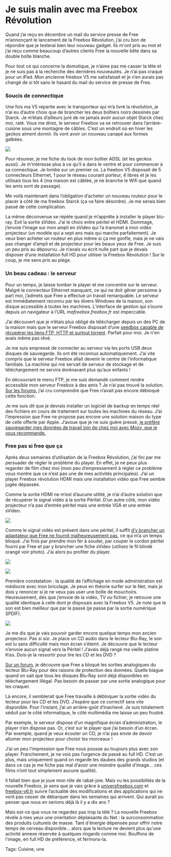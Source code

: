 # Je suis malin avec ma Freebox Révolution

Quand j’ai reçu en décembre un mail du service presse de Free m’annonçant le lancement de la Freebox Révolution, j’ai cru bon de répondre que je testerai bien leur nouveau gadget. Ils m'ont pris au mot et j’ai reçu comme beaucoup d’autres clients Free la nouvelle bête dans sa double boîte blanche.

Pour tout ce qui concerne la domotique, je n’aime pas me casser la tête et je ne suis pas à la recherche des dernières nouveautés. Je n’ai pas craqué pour un iPad. Mon ancienne freebox V5 me satisfaisait et je n’en aurais pas changé de si tôt sans le hasard du mail du service de presse de Free.

### Soucis de connectique

Une fois ma V5 repartie avec le transporteur qui m’a livré la révolution, je n’ai eu d’autre choix que de brancher les deux boîtiers noirs dessinés par Starck. Je m’étais d’ailleurs juré de ne jamais avoir aucun objet Starck chez moi, raté. Vous me direz, le serveur Freebox va se retrouver dans l’arrière-cuisine sous une montagne de câbles. C’est un endroit où en hiver les geckos aiment dormir. Ils vont avoir un nouveau canapé aux formes galbées.

![](https://tcrouzet.com/images_tc/2011/01/free1.jpg)

Pour résumer, je me fiche du look de mon boîtier ADSL (et les geckos aussi). Je m’intéresse plus à ce qu’il a dans le ventre et pour commencer à sa connectique. Je tombe sur un premier os. La freebox V5 disposait de 5 connecteurs Ethernet, 1 pour le réseau courant porteur, 4 libres et je les utilisais tous les 4 (ma maison est câblée, je ne branche le Wifi que quand les amis sont de passage).

Me voilà maintenant dans l’obligation d’acheter un nouveau routeur pour le placer à côté de ma freebox Starck (ça va faire désordre). Je me serais bien passé de cette complication.

La même déconvenue se répète quand je m’apprête à installer le player blu-ray. Exit la sortie sVideo. J’ai le choix entre péritel et HDMI. Dommage, j’envoie l’image sur mon ampli en sVideo qui l’a transmet à mon vidéo projecteur (un modèle qui a sept ans mais qui marche parfaitement). Je veux bien acheter un routeur en plus même si ça me gonfle, mais je ne vais pas changer d’ampli et de projecteur pour les beaux yeux de Free. Je suis un peu pris au dépourvu. Je n’avais vu écrit nulle part que je devais disposer d’une installation full HD pour utiliser la Freebox Révolution ! Sur le coup, je me sens pris au piège.

### Un beau cadeau : le serveur

Pour un temps, je laisse tomber le player et me concentre sur le serveur. Malgré le connecteur Ethernet manquant, ce qui ne doit gêner personne à part moi, j’admets que Free a effectué un travail remarquable. Le serveur est immédiatement reconnu par les divers Windows de la maison, son disque accessible à toutes les machines. L’interface de gestion qui s’ouvre depuis un navigateur à l’URL *mafreebox.freebox.fr* est impeccable.

J’ai découvert que je n’étais plus obligé de télécharger depuis un des PC de la maison mais que le serveur Freebox disposait d’une [seedbox capable de récupérer les liens FTP, HTTP et surtout torrent](http://www.universfreebox.com/article13048.html). Parfait pour moi. Je n'en avais même pas rêvé.

Je me suis empressé de connecter au serveur via les ports USB deux disques de sauvegarde. Ils ont été reconnus automatiquement. J’ai vite compris que le serveur Freebox allait devenir le centre de l’informatique familiale. La machine qui me servait de serveur de stockage et de téléchargement ne servira dorénavant plus qu’aux enfants !

En découvrant le menu FTP, je me suis demandé comment rendre accessible mon serveur Freebox à des amis ? Je n’ai pas trouvé la solution. [Sur les forums](http://freebox.toosurtoo.com/forum/viewtopic.php?f=4&t=659), j’ai cru comprendre que Free n’avait pas encore débloqué cette fonction.

Je me suis dit que je devrais installer un logiciel de backup en temps réel des fichiers en cours de traitement sur toutes les machines du réseau. J’ai l’impression que Free ne propose pas encore une solution maison du type de celle offerte par Apple. J’avoue que je ne suis guère pressé, [je préfère sauvegarder mes données de travail loin de chez moi avec Mozy, que je vous recommande.](https://mozy.com/?ref=C8TWQ5)

### Free pas si free que ça

Après deux semaines d’utilisation de la Freebox Révolution, j’ai fini par me persuader de régler le problème du player. En effet, je ne peux plus regarder de film chez moi (mon peu d’empressement à régler ce problème vous montre que ce n’est pas une de mes activités principales). J’ai un player Freebox révolution HDMI mais une installation vidéo que Free semble jugée dépassée.

Comme la sortie HDMI ne m’est d’aucune utilité, je n’ai d’autre solution que de récupérer le signal vidéo à la sortie Péritel. D’un autre côté, mon vidéo projecteur n’a pas d’entrée péritel mais une entrée VGA et une entrée sVideo.

![](https://tcrouzet.com/images_tc/2011/01/scart_adap1.gif)

Comme le signal vidéo est présent dans une péritel, il suffit [d’y brancher un adaptateur que Free ne fournit malheureusement pas](http://www.amazon.fr/Adaptateur-P%C3%A9ritel-gigogne-femelle-InETOut/dp/B0017ZH80C/ref=dp_cp_ob_ce_image_1), ce qui m’a un temps bloqué. J’ai finis par prendre mon fer à souder, par couper le cordon péritel fourni par Free et par y brancher une fiche sVideo (utilisez le fil blindé orangé voir photo). J’ai alors pu profiter du player.

![](https://tcrouzet.com/images_tc/2011/01/adaptateur-peritel-malefemelle-3xrca-s-video-64112891-450x300.jpg)

![](https://tcrouzet.com/images_tc/2011/01/free2.jpg)

Première constatation : la qualité de l’affichage en mode administration est médiocre avec mon bricolage. Je peux en théorie surfer sur le Net, mais je dois y renoncer si je ne veux pas user une boîte de mouchoirs. Heureusement, dès que j’envoie de la vidéo, TV ou fichier, je retrouve une qualité identique à celle dont je disposais avec la Freebox V5. Je note que le son est bien meilleur que par le passé (je passe par la sortie numérique SPDIF).

![](https://tcrouzet.com/images_tc/2011/01/free3.jpg)

Je me dis que je vais pouvoir garder encore quelque temps mon ancien projecteur. Pas si sûr. Je place un CD audio dans le lecteur Blu-Ray, le son est lu sans difficulté mais mon écran s’éteint. Je découvre que le lecteur n’envoie aucun signal vers la Péritel ! J’avais déjà rangé ma vieille platine Kiss. Dois-je la ressortir pour lire les CD et les DVD ?

[Sur un forum](http://www.freebox-v6.fr/index.php/blog/article/42/Le-lecteur-Blu-ray-de-la-V6-incompatible-avec-la-pritel), je découvre que Free a bloqué les sorties analogiques du lecteur Blu-Ray pour des raisons de protection des données. Quelle blague quand on sait que tous les disques Blu-Ray sont déjà disponibles en téléchargement illégal. Pas besoin de passer par une sortie analogique pour les craquer.

Là encore, il semblerait que Free travaille à débloquer la sortie vidéo du lecteur pour les CD et les DVD. J’espère que ce correctif sera vite disponible. Pour l’instant, j’ai un arrière-goût d’inachevé. Je suis totalement séduit par le côté informatique, le côté multimédia me laisse un peu frustré.

Par exemple, le serveur dispose d’un magnifique écran d’administration, le player n’en dispose pas. Or, c’est sur le player que j’ai besoin d’un écran. Par exemple, quand je veux écouter un CD, je n’ai pas envie de devoir allumer mon projecteur pour choisir les morceaux !

J’ai un peu l’impression que Free nous pousse au toujours plus avec son player. Franchement, je ne vois pas l’urgence de passé au full HD. C’est un plus, mais uniquement quand on regarde les daubes des grands studios (et dans ce cas je me fiche pas mal d’avoir une moindre qualité d’image… ces films n’ont tout simplement aucune qualité).

Il fallait bien que je joue mon rôle de rabat-joie. Mais vu les possibilités de la nouvelle Freebox, je sens que je vais grâce à [universfreebox.com](http://www.universfreebox.com/) et [freebox-v6.fr](http://www.freebox-v6.fr/) suivre l’actualité des modifications et des applications qui ne vont pas cesser de débarquer dans les semaines qui arrivent. Qui aurait pu penser que nous en serions déjà là il y a dix ans ?

Mais est-ce que vous ne regardez pas trop la télé ? La nouvelle Freebox révèle à mes yeux une orientation déplaisante du Net : la surconsommation des produits culturels de masse. Tant d'énergie dépensée pour offrir notre temps de cerveau disponible... alors que la lecture ne devient plus qu'une activité annexe réservée à quelques ringards comme moi. Bouffons de l'image, en full HD de préférence, et fermons-la.

Tags: Cuisine, une